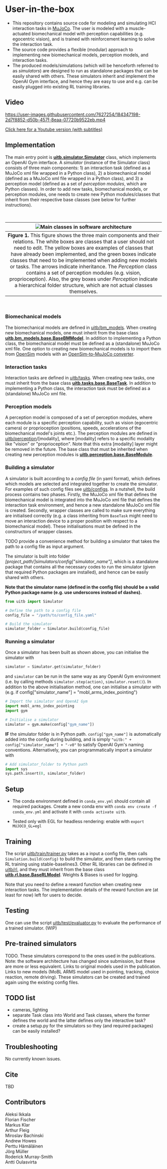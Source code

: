 # User-in-the-box

- This repository contains source code for modeling and simulating HCI interaction tasks in [MuJoCo](https://mujoco.org/). The user is modeled with a muscle-actuated biomechanical model with perception capabilities (e.g. egocentric vision), and is trained with reinforcement learning to solve the interaction task.
- The source code provides a flexible (modular) approach to implementing new biomechanical models, perception models, and interaction tasks.
- The produced models/simulations (which will be henceforth referred to as *simulators*) are designed to run as standalone packages that can be easily shared with others. These simulators inherit and implement the OpenAI Gym interface, and hence they are easy to use and e.g. can be easily plugged into existing RL training libraries.


## Video

https://user-images.githubusercontent.com/7627254/184347198-2d7f8852-d50b-457f-8eaa-07720b9522eb.mp4

[Click here for a Youtube version (with subtitles)](https://youtu.be/-L2hls8Blyc)


## Implementation

The main entry point is **[uitb.simulator.Simulator](https://github.com/aikkala/user-in-the-box/blob/main/uitb/simulator.py)** class, which implements an OpenAI Gym interface. A *simulator* (instance of the Simulator class) consists of three main components: 1) an interaction task (defined as a MuJoCo xml file wrapped in a Python class), 2) a biomechanical model (defined as a MuJoCo xml file wrapped in a Python class), and 3) a perception model (defined as a set of *perception modules*, which are Python classes). In order to add new tasks, biomechanical models, or perception modules, one needs to create new Python modules/classes that inherit from their respective base classes (see below for further instructions).

<br/>

| ![Main classes in software architecture](./figs/architecture.svg "Main classes in software architecture") |
|:--:|
| **Figure 1.** This figure shows the three main components and their relations. The white boxes are classes that a user should not need to edit. The yellow boxes are examples of classes that have already been implemented, and the green boxes indicate classes that need to be implemented when adding new models or tasks. The arrows indicate inheritance. The _Perception_ class contains a set of perception modules (e.g. vision, proprioception). Also, the grey boxes under *Perception* indicate a hierarchical folder structure, which are not actual classes themselves. |

<br/>

### Biomechanical models

The biomechanical models are defined in [uitb/bm_models](https://github.com/aikkala/user-in-the-box/tree/main/uitb/bm_models). When creating new biomechanical models, one must inherit from the base class **[uitb.bm_models.base.BaseBMModel](https://github.com/aikkala/user-in-the-box/tree/main/uitb/bm_models/base.py)**. In addition to implementing a Python class, the biomechanical model must be defined as a (standalone) MuJoCo xml file. One option to creating new biomechanical models is to import them from [OpenSim](https://simtk.org/projects/opensim) models with an [OpenSim-to-MuJoCo converter](https://github.com/aikkala/O2MConverter).


### Interaction tasks

Interaction tasks are defined in [uitb/tasks](https://github.com/aikkala/user-in-the-box/tree/main/uitb/tasks). When creating new tasks, one must inherit from the base class **[uitb.tasks.base.BaseTask](https://github.com/aikkala/user-in-the-box/blob/main/uitb/tasks/base.py)**. In addition to implementing a Python class, the interaction task must be defined as a (standalone) MuJoCo xml file.


### Perception models

A perception model is composed of a set of perception modules, where each module is a specific perception capability, such as vision (egocentric camera) or proprioception (positions, speeds, accelerations of the biomechanical model's joints etc.). The perception modules are defined in [uitb/perception](https://github.com/aikkala/user-in-the-box/blob/main/uitb/perception)/[modality], where [modality] refers to a specific modality like "vision" or "proprioception". Note that this extra [modality] layer might be removed in the future. The base class that must be inherited when creating new perception modules is **[uitb.perception.base.BaseModule](https://github.com/aikkala/user-in-the-box/blob/main/uitb/perception/base.py)**.


### Building a simulator

A simulator is built according to a _config file_ (in yaml format), which defines which models are selected and integrated together to create the simulator. For examples of such config files see [uitb/configs](https://github.com/aikkala/user-in-the-box/blob/main/uitb/configs). In a nutshell, the build process contains two phases. Firstly, the MuJoCo xml file that defines the biomechanical model is integrated into the MuJoCo xml file that defines the interaction task environment, and hence a new standalone MuJoCo xml file is created. Secondly, wrapper classes are called to make sure everything are initialised correctly (e.g. a class inheriting from `BaseTask` might need to move an interaction device to a proper position with respect to a biomechanical model). These initialisations must be defined in the constructors of wrapper classes.

TODO provide a convenience method for building a simulator that takes the path to a config file as input argument.

The simulator is built into folder *[project_path/]simulators/config["simulator_name"]*, which is a standalone package that contains all the necessary codes to run the simulator (given that required Python packages are installed), and hence can be easily shared with others. 

**Note that the simulator name (defined in the config file) should be a valid Python package name (e.g. use underscores instead of dashes).**

```python
from uitb import Simulator

# Define the path to a config file
config_file = "/path/to/config_file.yaml"

# Build the simulator
simulator_folder = Simulator.build(config_file)

```

### Running a simulator

Once a simulator has been built as shown above, you can initialise the simulator with 

```python
simulator = Simulator.get(simulator_folder)
```

and `simulator` can be run in the same way as any OpenAI Gym environment (i.e. by calling methods `simulator.step(action)`, `simulator.reset()`). In addition to the above initialisation method, one can initialise a simulator with (e.g. if config["simulator_name"] = "mobl_arms_index_pointing") 

```python
# Import the simulator and OpenAI Gym
import mobl_arms_index_pointing
import gym

# Initialise a simulator
simulator = gym.make(config["gym_name"])
```

**IF** the simulator folder is in Python path. `config["gym_name"]` is automatically added into the config during building, and is simply `"uitb:" + config["simulator_name"] + "-v0"` to satisfy OpenAI Gym's naming conventions. Alternatively, you can programmatically import a simulator with 

```python
# Add simulator_folder to Python path
import sys
sys.path.insert(0, simulator_folder)
```


## Setup

- The conda environment defined in `conda_env.yml` should contain all required packages. Create a new conda env with `conda env create -f conda_env.yml` and activate it with `conda activate uitb`.

- Tested only with EGL for headless rendering: enable with `export MUJOCO_GL=egl`


## Training

The script [uitb/train/trainer.py](https://github.com/aikkala/user-in-the-box/blob/main/uitb/train/trainer.py) takes as a input a config file, then calls `Simulation.build(config)` to build the simulator, and then starts running the RL training using stable-baselines3. Other RL libraries can be defined in [uitb/rl](https://github.com/aikkala/user-in-the-box/blob/main/uitb/rl), and they must inherit from the base class **[uitb.rl.base.BaseRLModel](https://github.com/aikkala/user-in-the-box/blob/main/uitb/rl/base.py)**. Weights & Biases is used for logging.

Note that you need to define a reward function when creating new interaction tasks. The implementation details of the reward function are (at least for now) left for users to decide. 


## Testing

One can use the script [uitb/test/evaluator.py](https://github.com/aikkala/user-in-the-box/blob/main/uitb/test/evaluator.py) to evaluate the performance of a trained simulator. (WIP)


## Pre-trained simulators
TODO. These simulators correspond to the ones used in the publications. Note: the software architecture has changed since submission, but these are more or less equivalent. Links to original models used in the publication. Links to new models (MoBL ARMS model used in pointing, tracking, choice reaction, remote driving). These simulators can be created and trained again using the existing config files.


## TODO list
- cameras, lighting
- separate Task class into World and Task classes, where the former defines the world and the latter defines only the interactive task?
- create a setup.py for the simulators so they (and required packages) can be easily installed?


## Troubleshooting
No currently known issues.

## Cite
TBD

## Contributors
Aleksi Ikkala  
Florian Fischer  
Markus Klar  
Arthur Fleig  
Miroslav Bachinski  
Andrew Howes  
Perttu Hämäläinen  
Jörg Müller  
Roderick Murray-Smith  
Antti Oulasvirta  
